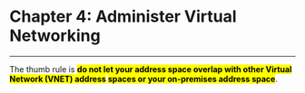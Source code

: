 # Chapter 4: Administer Virtual Networking

---



The thumb rule is **<mark>do not let your address space overlap with other Virtual Network (VNET) address</mark> <mark>spaces or your on-premises address space**</mark>.


